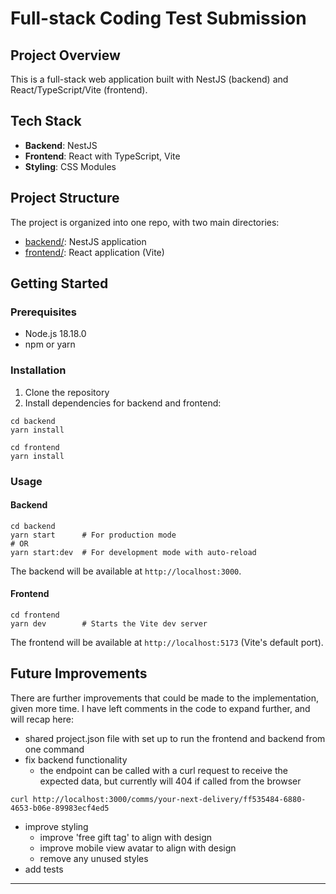 # Full-stack Coding Test Submission

## Project Overview

This is a full-stack web application built with NestJS (backend) and React/TypeScript/Vite (frontend).

## Tech Stack

- **Backend**: NestJS
- **Frontend**: React with TypeScript, Vite
- **Styling**: CSS Modules

## Project Structure

The project is organized into one repo, with two main directories:

- [backend/](backend/): NestJS application
- [frontend/](frontend/): React application (Vite)

## Getting Started

### Prerequisites

- Node.js 18.18.0
- npm or yarn

### Installation

1. Clone the repository
2. Install dependencies for backend and frontend:

```
cd backend
yarn install
```

```
cd frontend
yarn install
```

### Usage

#### Backend

```
cd backend
yarn start      # For production mode
# OR
yarn start:dev  # For development mode with auto-reload
```

The backend will be available at `http://localhost:3000`.

#### Frontend

```
cd frontend
yarn dev        # Starts the Vite dev server
```

The frontend will be available at `http://localhost:5173` (Vite's default port).

## Future Improvements

There are further improvements that could be made to the implementation, given more time. I have left comments in the code to expand further, and will recap here:

- shared project.json file with set up to run the frontend and backend from one command
- fix backend functionality
  - the endpoint can be called with a curl request to receive the expected data, but currently will 404 if called from the browser

```
curl http://localhost:3000/comms/your-next-delivery/ff535484-6880-4653-b06e-89983ecf4ed5
```

- improve styling
  - improve 'free gift tag' to align with design
  - improve mobile view avatar to align with design
  - remove any unused styles
- add tests

---
